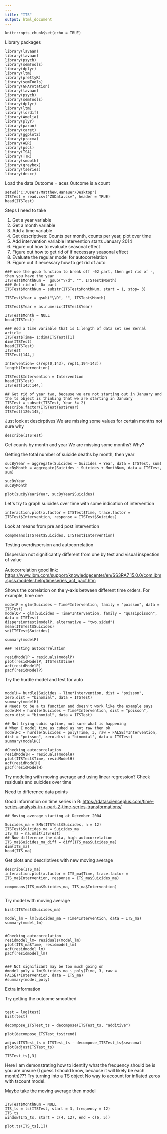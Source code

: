 ```yaml
---
---
title: "ITS"
output: html_document
---
```


```{r setup, include=FALSE}
knitr::opts_chunk$set(echo = TRUE)
```
Library packages
```{r}
library(lavaan)
library(lavaan)
library(psych)
library(semTools)
library(dplyr)
library(ltm)
library(prettyR)
library(semTools)
library(GPArotation)
library(lavaan)
library(psych)
library(semTools)
library(dplyr)
library(ltm)
library(lordif)
library(Amelia)
library(plyr)
library(paran)
library(caret)
library(ggplot2)
library(pracma)
library(AER)
library(pscl)
library(TSA)
library(TTR)
library(smooth)
library(greybox)
library(tseries)
library(descr)
```
Load the data
Outcome = aces
Outcome is a count
```{r}
setwd("C:/Users/Matthew.Hanauer/Desktop")
ITSTest = read.csv("ZSData.csv", header = TRUE) 
head(ITSTest)
```
Steps I need to take
1. Get a year variable
2. Get a month variable
3. Add a time variable
4. Get descriptives: Counts per month, counts per year, plot over time
5. Add intervention variable Intervention starts January 2014
6. Figure out how to evaluate seasonal effect
7. Figure out how to get rid of if necessary seasonal effect
8. Evaluate the regular model for autocorrelation
9. Figure out if necessary how to get rid of auto
```{r}
### use the gsub function to break off -02 part, then get rid of -, then you have the year
ITSTest$MonthNum =  gsub("\\d", "", ITSTest$Month)
### Get rid of -0x part 
ITSTest$MonthNum = substr(ITSTest$MonthNum, start = 1, stop= 3)

ITSTest$Year = gsub("\\D", "", ITSTest$Month)

ITSTest$Year = as.numeric(ITSTest$Year)

ITSTest$Month = NULL
head(ITSTest)

### Add a time variable that is 1:length of data set see Bernal article
ITSTest$Time= 1:dim(ITSTest)[1]
dim(ITSTest)
head(ITSTest)
ITSTest
ITSTest[144,]

Intervention= c(rep(0,143), rep(1,194-143))
length(Intervention)

ITSTest$Intervention = Intervention
head(ITSTest)
ITSTest[143:144,]

## Get rid of year two, because we are not starting out in January and the ts object is thinking that we are starting in January 
ITSTest = subset(ITSTest, Year != 2)
describe.factor(ITSTestTest$Year)
ITSTest[120:145,]

```
Just look at descirptives
We are missing some values for certain months not sure why
```{r}
describe(ITSTest)
```


Get counts by month and year 
We are missing some months?  Why?

Getting the total number of suicide deaths by month, then year
```{r}
sucByYear = aggregate(Suicides ~ Suicides + Year, data = ITSTest, sum)
sucByMonth = aggregate(Suicides ~ Suicides + MonthNum, data = ITSTest, sum)

sucByYear
sucByMonth

plot(sucByYear$Year, sucByYear$Suicides)

```
Let's try to graph suicides over time with some indication of intervention
```{r}
interaction.plot(x.factor = ITSTest$Time, trace.factor = ITSTest$Intervention, response = ITSTest$Suicides)
```
Look at means from pre and post intervention
```{r}
compmeans(ITSTest$Suicides, ITSTest$Intervention)
```
Testing overdispersion and autocorrelation

Dispersion not significantly different from one by test and visual inspection of value 


Autocorrelation good link: https://www.ibm.com/support/knowledgecenter/en/SS3RA7_15.0.0/com.ibm.spss.modeler.help/timeseries_acf_pacf.htm

Shows the correlation on the y-axis between different time orders.  For example, time one 
```{r}
modelP = glm(Suicides ~ Time*Intervention, family = "poisson", data = ITSTest)  
modelQP = glm(Suicides ~ Time*Intervention, family = "quasipoisson", data = ITSTest)  
dispersiontest(modelP, alternative = "two.sided")
mean(ITSTest$Suicides)
sd(ITSTest$Suicides)

summary(modelP)

### Testing autocorrelation

residModelP = residuals(modelP)
plot(residModelP, ITSTest$time)
acf(residModelP)
pacf(residModelP)
```

Try the hurdle model and test for auto
```{r}

modelH= hurdle(Suicides ~ Time*Intervention, dist = "poisson", zero.dist = "binomial", data = ITSTest)  
summary(modelH)
# Needs to be a ts function and doesn't work like the example says
modelHH = hurdle(Suicides ~ Time*Intervention, dist = "poisson", zero.dist = "binomial", data = ITSTest)  

## Not trying cubic spline, not sure what is happening
# When I model time as cubed as not raw then ok 
modelHC = hurdle(Suicides ~ poly(Time, 3, raw = FALSE)*Intervention, dist = "poisson", zero.dist = "binomial", data = ITSTest)  
summary(modelHC)

#Checking autocorrelation
residModelH = residuals(modelH)
plot(ITSTest$Time, residModelH)
acf(residModelH)
pacf(residModelH)
```

Try modeling with moving average and using linear regression?  Check residuals and suicides over time

Need to difference data points

Good information on time series in R: https://datascienceplus.com/time-series-analysis-in-r-part-2-time-series-transformations/
```{r}
## Moving average starting at December 2004

Suicides_ma = SMA(ITSTest$Suicides, n = 12)
ITSTest$Suicides_ma = Suicides_ma
ITS_ma = na.omit(ITSTest)
## Now difference the data, high autocorrelation
ITS_ma$Suicides_ma_diff = diff(ITS_ma$Suicides_ma)
dim(ITS_ma)
head(ITS_ma)
```
Get plots and descriptives with new moving average
```{r}
describe(ITS_ma)
interaction.plot(x.factor = ITS_ma$Time, trace.factor = ITS_ma$Intervention, response = ITS_ma$Suicides_ma)

compmeans(ITS_ma$Suicides_ma, ITS_ma$Intervention) 


```



Try model with moving average
```{r}
hist(ITSTest$Suicides_ma)

model_lm = lm(Suicides_ma ~ Time*Intervention, data = ITS_ma)  
summary(model_lm)


#Checking autocorrelation
residmodel_lm= residuals(model_lm)
plot(ITS_ma$Time, residmodel_lm)
acf(residmodel_lm)
pacf(residmodel_lm)


### Not significant may be too much going on
#model_poly = lm(Suicides_ma ~ poly(Time, 3, raw = FALSE)*Intervention, data = ITS_ma)  
#summary(model_poly)

```


Extra information

Try getting the outcome smoothed
```{r}

test = log(test)
hist(test)
```

```{r}
decompose_ITSTest_ts = decompose(ITSTest_ts, "additive")

plot(decompose_ITSTest_ts$trend)

adjustITSTest_ts = ITSTest_ts - decompose_ITSTest_ts$seasonal 
plot(adjustITSTest_ts)

ITSTest_ts[,3]
```
Here I am demonstrating how to identify what the frequency should be is you are unsure (I guess I should know, because it will likely be each month)???
Try turning into a TS object
No way to account for inflated zeros with tscount model.

Maybe take the moving average then model
```{r}

ITSTest$MonthNum = NULL
ITS_ts = ts(ITSTest, start = 3, frequency = 12)
ITS_ts
window(ITS_ts, start = c(4, 12), end = c(6, 5))

plot.ts(ITS_ts[,1])
```

